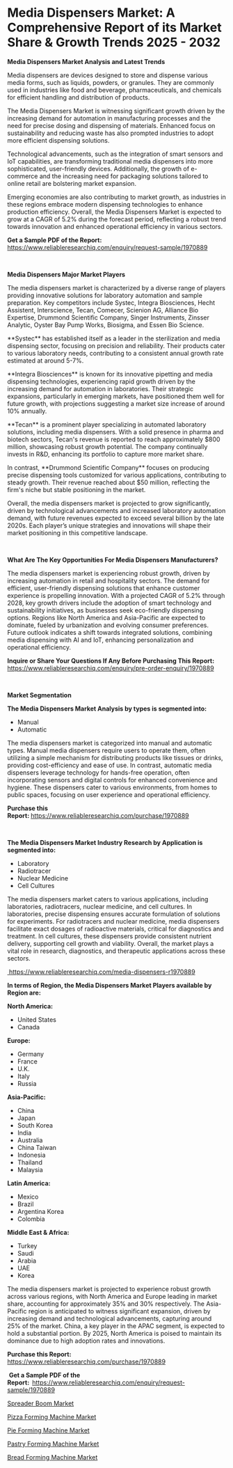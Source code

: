 <p><h1>Media Dispensers Market: A Comprehensive Report of its Market Share & Growth Trends 2025 - 2032</h1></p><p><strong>Media Dispensers Market Analysis and Latest Trends</strong></p>
<p><p>Media dispensers are devices designed to store and dispense various media forms, such as liquids, powders, or granules. They are commonly used in industries like food and beverage, pharmaceuticals, and chemicals for efficient handling and distribution of products. </p><p>The Media Dispensers Market is witnessing significant growth driven by the increasing demand for automation in manufacturing processes and the need for precise dosing and dispensing of materials. Enhanced focus on sustainability and reducing waste has also prompted industries to adopt more efficient dispensing solutions. </p><p>Technological advancements, such as the integration of smart sensors and IoT capabilities, are transforming traditional media dispensers into more sophisticated, user-friendly devices. Additionally, the growth of e-commerce and the increasing need for packaging solutions tailored to online retail are bolstering market expansion. </p><p>Emerging economies are also contributing to market growth, as industries in these regions embrace modern dispensing technologies to enhance production efficiency. Overall, the Media Dispensers Market is expected to grow at a CAGR of 5.2% during the forecast period, reflecting a robust trend towards innovation and enhanced operational efficiency in various sectors.</p></p>
<p><strong>Get a Sample PDF of the Report:&nbsp;</strong> <a href="https://www.reliableresearchiq.com/enquiry/request-sample/1970889?utm_campaign=1141&utm_medium=2&utm_source=Github&utm_content=ia&utm_term=08042025&utm_id=media-dispensers">https://www.reliableresearchiq.com/enquiry/request-sample/1970889</a></p>
<p>&nbsp;</p>
<p><strong>Media Dispensers Major Market Players</strong></p>
<p><p>The media dispensers market is characterized by a diverse range of players providing innovative solutions for laboratory automation and sample preparation. Key competitors include Systec, Integra Biosciences, Hecht Assistent, Interscience, Tecan, Comecer, Scienion AG, Alliance Bio Expertise, Drummond Scientific Company, Singer Instruments, Zinsser Analytic, Oyster Bay Pump Works, Biosigma, and Essen Bio Science.</p><p>**Systec** has established itself as a leader in the sterilization and media dispensing sector, focusing on precision and reliability. Their products cater to various laboratory needs, contributing to a consistent annual growth rate estimated at around 5-7%. </p><p>**Integra Biosciences** is known for its innovative pipetting and media dispensing technologies, experiencing rapid growth driven by the increasing demand for automation in laboratories. Their strategic expansions, particularly in emerging markets, have positioned them well for future growth, with projections suggesting a market size increase of around 10% annually.</p><p>**Tecan** is a prominent player specializing in automated laboratory solutions, including media dispensers. With a solid presence in pharma and biotech sectors, Tecan's revenue is reported to reach approximately $800 million, showcasing robust growth potential. The company continually invests in R&D, enhancing its portfolio to capture more market share.</p><p>In contrast, **Drummond Scientific Company** focuses on producing precise dispensing tools customized for various applications, contributing to steady growth. Their revenue reached about $50 million, reflecting the firm's niche but stable positioning in the market.</p><p>Overall, the media dispensers market is projected to grow significantly, driven by technological advancements and increased laboratory automation demand, with future revenues expected to exceed several billion by the late 2020s. Each player’s unique strategies and innovations will shape their market positioning in this competitive landscape.</p></p>
<p>&nbsp;</p>
<p><strong>What Are The Key Opportunities For Media Dispensers Manufacturers?</strong></p>
<p><p>The media dispensers market is experiencing robust growth, driven by increasing automation in retail and hospitality sectors. The demand for efficient, user-friendly dispensing solutions that enhance customer experience is propelling innovation. With a projected CAGR of 5.2% through 2028, key growth drivers include the adoption of smart technology and sustainability initiatives, as businesses seek eco-friendly dispensing options. Regions like North America and Asia-Pacific are expected to dominate, fueled by urbanization and evolving consumer preferences. Future outlook indicates a shift towards integrated solutions, combining media dispensing with AI and IoT, enhancing personalization and operational efficiency.</p></p>
<p><strong>Inquire or Share Your Questions If Any Before Purchasing This Report:</strong> <a href="https://www.reliableresearchiq.com/enquiry/pre-order-enquiry/1970889?utm_campaign=1141&utm_medium=2&utm_source=Github&utm_content=ia&utm_term=08042025&utm_id=media-dispensers">https://www.reliableresearchiq.com/enquiry/pre-order-enquiry/1970889</a></p>
<p>&nbsp;</p>
<p><strong>Market Segmentation</strong></p>
<p><strong>The Media Dispensers Market Analysis by types is segmented into:</strong></p>
<p><ul><li>Manual</li><li>Automatic</li></ul></p>
<p><p>The media dispensers market is categorized into manual and automatic types. Manual media dispensers require users to operate them, often utilizing a simple mechanism for distributing products like tissues or drinks, providing cost-efficiency and ease of use. In contrast, automatic media dispensers leverage technology for hands-free operation, often incorporating sensors and digital controls for enhanced convenience and hygiene. These dispensers cater to various environments, from homes to public spaces, focusing on user experience and operational efficiency.</p></p>
<p><strong>Purchase this Report:&nbsp;</strong><a href="https://www.reliableresearchiq.com/purchase/1970889?utm_campaign=1141&utm_medium=2&utm_source=Github&utm_content=ia&utm_term=08042025&utm_id=media-dispensers">https://www.reliableresearchiq.com/purchase/1970889</a></p>
<p>&nbsp;</p>
<p><strong>The Media Dispensers Market Industry Research by Application is segmented into:</strong></p>
<p><ul><li>Laboratory</li><li>Radiotracer</li><li>Nuclear Medicine</li><li>Cell Cultures</li></ul></p>
<p><p>The media dispensers market caters to various applications, including laboratories, radiotracers, nuclear medicine, and cell cultures. In laboratories, precise dispensing ensures accurate formulation of solutions for experiments. For radiotracers and nuclear medicine, media dispensers facilitate exact dosages of radioactive materials, critical for diagnostics and treatment. In cell cultures, these dispensers provide consistent nutrient delivery, supporting cell growth and viability. Overall, the market plays a vital role in research, diagnostics, and therapeutic applications across these sectors.</p></p>
<p><a href="https://www.reliableresearchiq.com/media-dispensers-r1970889?utm_campaign=1141&utm_medium=2&utm_source=Github&utm_content=ia&utm_term=08042025&utm_id=media-dispensers">&nbsp;https://www.reliableresearchiq.com/media-dispensers-r1970889</a></p>
<p><strong>In terms of Region, the Media Dispensers Market Players available by Region are:</strong></p>
<p>
    <p> <strong> North America: </strong>
        <ul>
            <li>United States</li>
            <li>Canada</li>
        </ul>
        </p> 
    <p> <strong> Europe: </strong>
        <ul>
            <li>Germany</li>
            <li>France</li>
            <li>U.K.</li>
            <li>Italy</li>
            <li>Russia</li>
        </ul>
        </p> 
    <p> <strong> Asia-Pacific: </strong>
        <ul>
            <li>China</li>
            <li>Japan</li>
            <li>South Korea</li>
            <li>India</li>
            <li>Australia</li>
            <li>China Taiwan</li>
            <li>Indonesia</li>
            <li>Thailand</li>
            <li>Malaysia</li>
        </ul>
        </p> 
    <p> <strong> Latin America: </strong>
        <ul>
            <li>Mexico</li>
            <li>Brazil</li>
            <li>Argentina Korea</li>
            <li>Colombia</li>
        </ul>
        </p> 
    <p> <strong> Middle East & Africa: </strong>
        <ul>
            <li>Turkey</li>
            <li>Saudi</li>
            <li>Arabia</li>
            <li>UAE</li>
            <li>Korea</li>
        </ul>
    </p>
    </p>
<p><p>The media dispensers market is projected to experience robust growth across various regions, with North America and Europe leading in market share, accounting for approximately 35% and 30% respectively. The Asia-Pacific region is anticipated to witness significant expansion, driven by increasing demand and technological advancements, capturing around 25% of the market. China, a key player in the APAC segment, is expected to hold a substantial portion. By 2025, North America is poised to maintain its dominance due to high adoption rates and innovations.</p></p>
<p><strong>Purchase this Report: </strong><a href="https://www.reliableresearchiq.com/purchase/1970889?utm_campaign=1141&utm_medium=2&utm_source=Github&utm_content=ia&utm_term=08042025&utm_id=media-dispensers">https://www.reliableresearchiq.com/purchase/1970889</a></p>
<p>&nbsp;<strong>Get a Sample PDF of the Report:&nbsp;&nbsp;</strong><a href="https://www.reliableresearchiq.com/enquiry/request-sample/1970889?utm_campaign=1141&utm_medium=2&utm_source=Github&utm_content=ia&utm_term=08042025&utm_id=media-dispensers">https://www.reliableresearchiq.com/enquiry/request-sample/1970889</a></p>
<p><strong></strong></p>
<p><p><a href="https://github.com/cernkomlkawi/Market-Research-Report-List-1/blob/main/spreader-boom-market.md?utm_campaign=1141&utm_medium=2&utm_source=Github&utm_content=ia&utm_term=08042025&utm_id=media-dispensers">Spreader Boom Market</a></p><p><a href="https://github.com/kavechoxo/Market-Research-Report-List-1/blob/main/pizza-forming-machine-market.md?utm_campaign=1141&utm_medium=2&utm_source=Github&utm_content=ia&utm_term=08042025&utm_id=media-dispensers">Pizza Forming Machine Market</a></p><p><a href="https://github.com/jensanohishi/Market-Research-Report-List-1/blob/main/pie-forming-machine-market.md?utm_campaign=1141&utm_medium=2&utm_source=Github&utm_content=ia&utm_term=08042025&utm_id=media-dispensers">Pie Forming Machine Market</a></p><p><a href="https://github.com/gavalegeyndt26/Market-Research-Report-List-1/blob/main/pastry-forming-machine-market.md?utm_campaign=1141&utm_medium=2&utm_source=Github&utm_content=ia&utm_term=08042025&utm_id=media-dispensers">Pastry Forming Machine Market</a></p><p><a href="https://github.com/boonegoicks7/Market-Research-Report-List-1/blob/main/bread-forming-machine-market.md?utm_campaign=1141&utm_medium=2&utm_source=Github&utm_content=ia&utm_term=08042025&utm_id=media-dispensers">Bread Forming Machine Market</a></p></p>